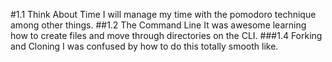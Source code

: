 #1.1 Think About Time
I will manage my time with the pomodoro technique among other things.
##1.2 The Command Line
It was awesome learning how to create files and move through directories on the CLI.
###1.4 Forking and Cloning
I was confused by how to do this totally smooth like.